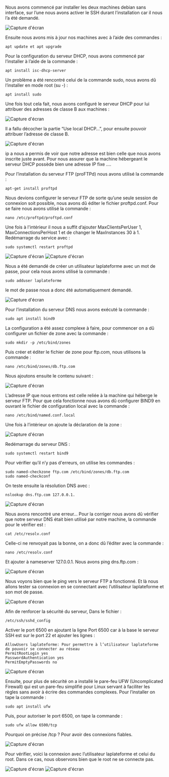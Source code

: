Nous avons commencé par installer les deux machines debian sans interface, sur l’une nous avons activer le SSH durant l’installation car il nous l’a été demandé.

<img src="/screen/0.png" alt="Capture d'écran"/>

Ensuite nous avons mis à jour nos machines avec à l’aide des commandes :
```
apt update et apt upgrade
```

Pour la configuration du serveur DHCP, nous avons commencé par l’installer à l’aide de la commande :
```
apt install isc-dhcp-server
```
Un problème a été rencontré celui de la commande sudo, nous avons dû l’installer en mode root (su -) :
```
apt install sudo
```

Une fois tout cela fait, nous avons configuré le serveur DHCP pour lui attribuer des adresses de classe B aux machines :

<img src="/screen/1.png" alt="Capture d'écran"/>

Il a fallu décocher la partie “Use local DHCP…”, pour ensuite pouvoir attribuer l’adresse de classe B.

<img src="/screen/2.png" alt="Capture d'écran"/>

ip a nous a permis de voir que notre adresse est bien celle que nous avons inscrite juste avant. Pour nous assurer que la machine hébergeant le serveur DHCP possède bien une adresse IP fixe ….


Pour l’installation du serveur FTP (proFTPd) nous avons utilisé la commande :
```
apt-get install proftpd
```

Nous devions configurer le serveur FTP de sorte qu’une seule session de connexion soit possible, nous avons dû éditer le fichier proftpd.conf. Pour se faire nous avons utilisé la commande :
```
nano /etc/proftpd/proftpd.conf
```

Une fois à l'intérieur il nous a suffit d’ajouter MaxClientsPerUser 1, MaxConnectionsPerHost 1 et de changer le MaxInstances 30 à 1. Redémarrage du service avec :
```
sudo systemctl restart proftpd
```

<img src="/screen/3.png" alt="Capture d'écran"/>

<img src="/screen/4.png" alt="Capture d'écran"/>

Nous a été demandé de créer un utilisateur laplateforme avec un mot de passe, pour cela nous avons utilisé la commande :
```
sudo adduser laplateforme
```
le mot de passe nous a donc été automatiquement demandé.

<img src="/screen/5.png" alt="Capture d'écran"/>

Pour l’installation du serveur DNS nous avons exécuté la commande :
```
sudo apt install bind9
```
La configuration a été assez complexe à faire, pour commencer on a dû configurer un fichier de zone avec la commande :
```
sudo mkdir -p /etc/bind/zones
```
Puis créer et éditer le fichier de zone pour ftp.com, nous utilisons la commande :
```
nano /etc/bind/zones/db.ftp.com
```
Nous ajoutons ensuite le contenu suivant :

<img src="/screen/6.png" alt="Capture d'écran"/>

L’adresse IP que nous entrons est celle reliée à la machine qui héberge le serveur FTP. Pour que cela fonctionne nous avons dû configurer BIND9 en ouvrant le fichier de configuration local avec la commande :
```
nano /etc/bind/named.conf.local
```
Une fois à l’intérieur on ajoute la déclaration de la zone :

<img src="/screen/7.png" alt="Capture d'écran"/>

Redémarrage du serveur DNS :
```
sudo systemctl restart bind9
```
Pour vérifier qu’il n’y pas d'erreurs, on utilise les commandes :
```
sudo named-checkzone ftp.com /etc/bind/zones/db.ftp.com
sudo named-checkconf
```
On teste ensuite la résolution DNS avec :
```
nslookup dns.ftp.com 127.0.0.1.
```

<img src="/screen/8.png" alt="Capture d'écran"/>

Nous avons rencontré une erreur… Pour la corriger nous avons dû vérifier que notre serveur DNS était bien utilisé par notre machine, la commande pour le vérifier est :
```
cat /etc/resolv.conf
```
Celle-ci ne renvoyait pas la bonne, on a donc dû l’éditer avec la commande :
```
nano /etc/resolv.conf
```
Et ajouter à nameserver 127.0.0.1. Nous avons ping dns.ftp.com :

<img src="/screen/9.png" alt="Capture d'écran"/>

Nous voyons bien que le ping vers le serveur FTP a fonctionné. Et là nous allons tester sa connexion en se connectant avec l’utilisateur laplateforme et son mot de passe.

<img src="/screen/10.png" alt="Capture d'écran"/>

Afin de renforcer la sécurité du serveur, Dans le fichier :
```
/etc/ssh/sshd_config
```
Activer le port 6500 en ajoutant la ligne Port 6500 car à la base le serveur SSH est sur le port 22 et ajouter les lignes :
```
AllowUsers laplateforme: Pour permettre à l’utilisateur laplateforme de pouvoir se connecter au réseau
PermitRootLogin yes
PasswordAuthentication yes
PermitEmptyPasswords no
```
<img src="/screen/11.png" alt="Capture d'écran"/>

Ensuite, pour plus de sécurité on a installé le pare-feu UFW (Uncomplicated Firewall) qui est un pare-feu simplifié pour Linux servant à faciliter les règles sans avoir à écrire des commandes complexes. Pour l’installer on tape la commande :
```
sudo apt install ufw
```
Puis, pour autoriser le port 6500, on tape la commande :
```
sudo ufw allow 6500/tcp
```
Pourquoi on précise /tcp ? Pour avoir des connexions fiables.

<img src="/screen/12.png" alt="Capture d'écran"/>

Pour vérifier, voici la connexion avec l’utilisateur laplateforme et celui du root. Dans ce cas, nous observons bien que le root ne se connecte pas.

<img src="/screen/13.png" alt="Capture d'écran"/>
<img src="/screen/14.png" alt="Capture d'écran"/>
